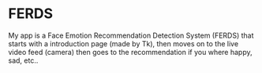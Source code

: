 # FERDS
My app is a Face Emotion Recommendation Detection System (FERDS) that starts with a introduction page (made by Tk), then moves on to the live video feed (camera) then goes to the recommendation if you where happy, sad, etc..

